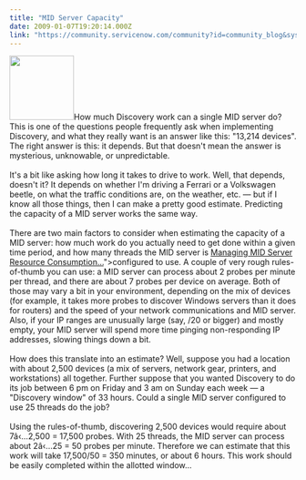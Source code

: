```yaml
---
title: "MID Server Capacity"
date: 2009-01-07T19:20:14.000Z
link: "https://community.servicenow.com/community?id=community_blog&sys_id=0a5eaaaddbd0dbc01dcaf3231f961937"
---
```

<p><img  alt="" class="jive-image" src="b3476c8edbd05f048c8ef4621f961932.iix" style="width: auto; height: 113px;" />How much Discovery work can a single MID server do? This is one of the questions people frequently ask when implementing Discovery, and what they really want is an answer like this: "13,214 devices". The right answer is this: it depends. But that doesn't mean the answer is mysterious, unknowable, or unpredictable.<!--break--><br /><br />It's a bit like asking how long it takes to drive to work. Well, that depends, doesn't it? It depends on whether I'm driving a Ferrari or a Volkswagen beetle, on what the traffic conditions are, on the weather, etc. — but if I know all those things, then I can make a pretty good estimate. Predicting the capacity of a MID server works the same way.<br /><br />There are two main factors to consider when estimating the capacity of a MID server: how much work do you actually need to get done within a given time period, and how many threads the MID server is <a title="lightlyLoony/blog/2008/11/7/1917" href="/community?id=community_blog&sys_id=7c1eae2ddbd0dbc01dcaf3231f961998">Managing MID Server Resource Consumption...</a>"&gt;configured to use. A couple of very rough rules-of-thumb you can use: a MID server can process about 2 probes per minute per thread, and there are about 7 probes per device on average. Both of those may vary a bit in your environment, depending on the mix of devices (for example, it takes more probes to discover Windows servers than it does for routers) and the speed of your network communications and MID server. Also, if your IP ranges are unusually large (say, /20 or bigger) and mostly empty, your MID server will spend more time pinging non-responding IP addresses, slowing things down a bit.<br /><br />How does this translate into an estimate? Well, suppose you had a location with about 2,500 devices (a mix of servers, network gear, printers, and workstations) all together. Further suppose that you wanted Discovery to do its job between 6 pm on Friday and 3 am on Sunday each week — a "Discovery window" of 33 hours. Could a single MID server configured to use 25 threads do the job?<br /><br />Using the rules-of-thumb, discovering 2,500 devices would require about 7â‹…2,500 = 17,500 probes. With 25 threads, the MID server can process about 2â‹…25 = 50 probes per minute. Therefore we can estimate that this work will take 17,500/50 = 350 minutes, or about 6 hours. This work should be easily completed within the allotted window...</p>
